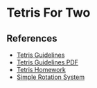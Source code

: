 # Tetris For Two

## References
* [Tetris Guidelines](https://tetris.wiki/Tetris_Guideline)
* [Tetris Guidelines PDF](https://raw.githubusercontent.com/frankkopp/Tetris/master/2009%20Tetris%20Design%20Guideline.pdf)
* [Tetris Homework](http://cslibrary.stanford.edu/112/TetrisAssignment.pdf)
* [Simple Rotation System](https://tetris.fandom.com/wiki/SRS)
